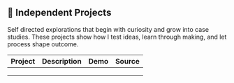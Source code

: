 ##  🎨 Independent Projects

Self directed explorations that begin with curiosity and grow into case studies. These projects show how I test ideas, learn through making, and let process shape outcome.

| Project | Description | Demo | Source |
|---------|-------------|------|--------|
|         |             |      |        |
|         |             |      |        |
|         |             |      |        |

